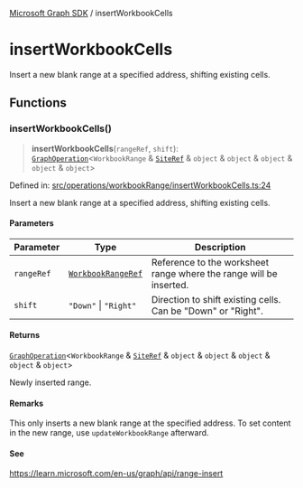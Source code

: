 [Microsoft Graph SDK](README.md) / insertWorkbookCells

# insertWorkbookCells

Insert a new blank range at a specified address, shifting existing cells.

## Functions

### insertWorkbookCells()

> **insertWorkbookCells**(`rangeRef`, `shift`): [`GraphOperation`](GraphOperation.md#graphoperation)\<`WorkbookRange` & [`SiteRef`](Site-1.md#siteref) & `object` & `object` & `object` & `object` & `object`\>

Defined in: [src/operations/workbookRange/insertWorkbookCells.ts:24](https://github.com/Future-Secure-AI/microsoft-graph/blob/main/src/operations/workbookRange/insertWorkbookCells.ts#L24)

Insert a new blank range at a specified address, shifting existing cells.

#### Parameters

| Parameter | Type | Description |
| ------ | ------ | ------ |
| `rangeRef` | [`WorkbookRangeRef`](WorkbookRange-1.md#workbookrangeref) | Reference to the worksheet range where the range will be inserted. |
| `shift` | `"Down"` \| `"Right"` | Direction to shift existing cells. Can be "Down" or "Right". |

#### Returns

[`GraphOperation`](GraphOperation.md#graphoperation)\<`WorkbookRange` & [`SiteRef`](Site-1.md#siteref) & `object` & `object` & `object` & `object` & `object`\>

Newly inserted range.

#### Remarks

This only inserts a new blank range at the specified address. To set content in the new range, use `updateWorkbookRange` afterward.

#### See

https://learn.microsoft.com/en-us/graph/api/range-insert
